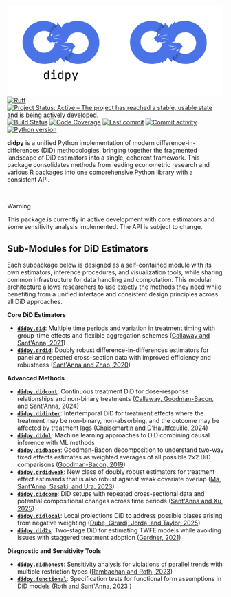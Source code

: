 <img src="docs/source/_static/didpy-light.png#gh-light-mode-only" width="250" align="left" alt="didpy logo"></img>
<img src="docs/source/_static/didpy-dark.png#gh-dark-mode-only" width="250" align="left" alt="didpy logo"></img>

[![Ruff](https://img.shields.io/endpoint?url=https://raw.githubusercontent.com/astral-sh/ruff/main/assets/badge/v2.json)](https://github.com/astral-sh/ruff)
[![Project Status: Active – The project has reached a stable, usable state and is being actively developed.](https://www.repostatus.org/badges/latest/active.svg)](https://www.repostatus.org/#active)
[![Build Status](https://github.com/jordandeklerk/didpy/actions/workflows/test.yml/badge.svg)](https://github.com/jordandeklerk/didpy/actions/workflows/test.yml)
[![Code Coverage](https://codecov.io/gh/jordandeklerk/didpy/branch/main/graph/badge.svg)](https://codecov.io/gh/jordandeklerk/didpy)
[![Last commit](https://img.shields.io/github/last-commit/jordandeklerk/didpy)](https://github.com/jordandeklerk/didpy/graphs/commit-activity)
[![Commit activity](https://img.shields.io/github/commit-activity/m/jordandeklerk/didpy)](https://github.com/jordandeklerk/didpy/graphs/commit-activity)
[![Python version](https://img.shields.io/badge/3.10%20%7C%203.11%20%7C%203.12%20%7C%203.13-blue?logo=python&logoColor=white)](https://www.python.org/)


__didpy__ is a unified Python implementation of modern difference-in-differences (DiD) methodologies, bringing together the fragmented landscape of DiD estimators into a single, coherent framework. This package consolidates methods from leading econometric research and various R packages into one comprehensive Python library with a consistent API.

<br>

> [!WARNING]
> This package is currently in active development with core estimators and some sensitivity analysis implemented. The API is subject to change.

## Sub-Modules for DiD Estimators

Each subpackage below is designed as a self-contained module with its own estimators, inference procedures, and visualization tools, while sharing common infrastructure for data handling and computation. This modular architecture allows researchers to use exactly the methods they need while benefiting from a unified interface and consistent design principles across all DiD approaches.

**Core DiD Estimators**

- **[`didpy.did`](https://github.com/jordandeklerk/didpy/tree/main/didpy/did)**: Multiple time periods and variation in treatment timing with group-time effects and flexible aggregation schemes ([Callaway and Sant'Anna, 2021](https://arxiv.org/pdf/1803.09015))
- **[`didpy.drdid`](https://github.com/jordandeklerk/didpy/tree/main/didpy/drdid)**: Doubly robust difference-in-differences estimators for panel and repeated cross-section data with improved efficiency and robustness ([Sant'Anna and Zhao, 2020](https://arxiv.org/pdf/1812.01723))

**Advanced Methods**

- **[`didpy.didcont`](https://github.com/jordandeklerk/didpy/tree/main/didpy/didcont)**: Continuous treatment DiD for dose-response relationships and non-binary treatments ([Callaway, Goodman-Bacon, and Sant'Anna, 2024](https://arxiv.org/pdf/2107.02637))
- **[`didpy.didinter`](https://github.com/jordandeklerk/didpy/tree/main/didpy/didinter)**: Intertemporal DiD for treatment effects where the treatment may be non-binary, non-absorbing, and the outcome may be affected by treatment lags ([Chaisemartin and D’Haultfœuille, 2024](https://arxiv.org/pdf/2007.04267))
- **[`didpy.didml`](https://github.com/jordandeklerk/didpy/tree/main/didpy/didml)**: Machine learning approaches to DiD combining causal inference with ML methods
- **[`didpy.didbacon`](https://github.com/jordandeklerk/didpy/tree/main/didpy/didbacon)**: Goodman-Bacon decomposition to understand two-way fixed effects estimates as weighted averages of all possible 2x2 DiD comparisons ([Goodman-Bacon, 2019](https://cdn.vanderbilt.edu/vu-my/wp-content/uploads/sites/2318/2019/07/29170757/ddtiming_7_29_2019.pdf))
- **[`didpy.drdidweak`](https://github.com/jordandeklerk/didpy/tree/main/didpy/drdidweak)**: New class of doubly robust estimators for treatment effect estimands that is also robust against weak covariate overlap ([Ma, Sant'Anna, Sasaki, and Ura, 2023](https://arxiv.org/pdf/2304.08974))
- **[`didpy.didcomp`](https://github.com/jordandeklerk/didpy/tree/main/didpy/didcomp)**: DiD setups with repeated cross-sectional data and potential compositional changes across time periods ([Sant'Anna and  Xu, 2025](https://arxiv.org/pdf/2304.13925))
- **[`didpy.didlocal`](https://github.com/jordandeklerk/didpy/tree/main/didpy/didlocal)**: Local projections DiD to address possible biases arising from negative weighting ([Dube, Girardi, Jorda, and Taylor, 2025](https://www.nber.org/system/files/working_papers/w31184/w31184.pdf))
- **[`didpy.did2s`](https://github.com/jordandeklerk/didpy/tree/main/didpy/did2s)**: Two-stage DiD for estimating TWFE models while avoiding issues with staggered treatment adoption ([Gardner, 2021](https://jrgcmu.github.io/2sdd_current.pdf))

**Diagnostic and Sensitivity Tools**

- **[`didpy.didhonest`](https://github.com/jordandeklerk/didpy/tree/main/didpy/didhonest)**: Sensitivity analysis for violations of parallel trends with multiple restriction types ([Rambachan and Roth, 2023](https://academic.oup.com/restud/article-abstract/90/5/2555/7039335?redirectedFrom=fulltext))
- **[`didpy.functional`](https://github.com/jordandeklerk/didpy/tree/main/didpy/functional)**: Specification tests for functional form assumptions in DiD models ([Roth and Sant'Anna, 2023](https://arxiv.org/pdf/2010.04814)
)
